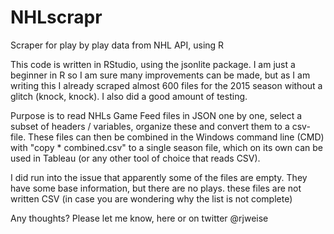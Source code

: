# NHLscrapr
Scraper for play by play data from NHL API, using R

This code is written in RStudio, using the jsonlite package. I am just a beginner in R so I am sure many improvements can be made, but as I am writing this I already scraped almost 600 files for the 2015 season without a glitch (knock, knock). I also did a good amount of testing.

Purpose is to read NHLs Game Feed files in JSON one by one, select a subset of headers / variables, organize these and convert them to a csv-file. These files can then be combined in the Windows command line (CMD) with "copy * combined.csv" to a single season file, which on its own can be used in Tableau (or any other tool of choice that reads CSV).

I did run into the issue that apparently some of the files are empty. They have some base information, but there are no plays. these files are not written CSV (in case you are wondering why the list is not complete)

Any thoughts? Please let me know, here or on twitter @rjweise
